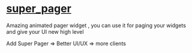 # [super_pager](https://pub.dev/packages/super_pager/install)


Amazing animated pager widget , you can use it for paging your widgets and give your UI new high level

Add Super Pager => Better UI/UX => more clients

